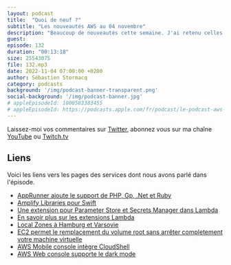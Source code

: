 ```yaml
---
layout: podcast
title:  "Quoi de neuf ?"
subtitle: "Les nouveautés AWS au 04 novembre"
description: "Beaucoup de nouveautés cette semaine. J'ai retenu celles qui peuvent influencer notre travail de développeurs, de builders. Je parlerai dans cet épisode de App Runner, de Amplify Libraries pour le language de programmation Swift. Il sera désormais plus facile d'accéder à Parameter Store et Secrets Manager depuis Lambda.  Les locale Zones débarquent en Europe. Je parlerai de EC2 qui permet de remplacer le volume principal sans arrêter complètement votre machine. Et je terminerai avec des nouveautés dans la console AWS et dans la console sur mobile."
guest: 
episode: 132
duration: "00:13:18"
size: 25543075
file: 132.mp3
date: 2022-11-04 07:00:00 +0200
author: Sébastien Stormacq
category: podcasts
background: '/img/podcast-banner-transparent.png'
social-background: '/img/podcast-banner.jpg'
# appleEpisodeId: 1000583383455
# appleEpisodeId: https://podcasts.apple.com/fr/podcast/le-podcast-aws-en-français/id1452118442
---
```


Laissez-moi vos commentaires sur [Twitter](https://twitter.com/sebsto), abonnez vous sur ma chaîne [YouTube](https://www.youtube.com/sebsto) ou [Twitch.tv](https://www.twitch.tv/sebAWS)

## Liens

Voici les liens vers les pages des services dont nous avons parlé dans l'épisode.

- [AppRunner ajoute le support de PHP, Gp, .Net et Ruby](https://aws.amazon.com/about-aws/whats-new/2022/10/aws-app-runner-support-php-go-dot-net-ruby-managed-runtimes/)
- [Amplify Libraries pour Swift](https://aws.amazon.com/about-aws/whats-new/2022/10/aws-amplify-library-swift-support-ios-macos/)
- [Une extension pour Parameter Store et Secrets Manager dans Lambda](https://aws.amazon.com/about-aws/whats-new/2022/10/aws-parameters-secrets-lambda-extension/)
- [En savoir plus sur les extensions Lambda](https://docs.aws.amazon.com/lambda/latest/dg/using-extensions.html)
- [Local Zones à Hamburg et Varsovie](https://aws.amazon.com/about-aws/whats-new/2022/10/announcing-general-availability-aws-local-zones-hamburg-warsaw/)
- [EC2 permet le remplacement du volume root sans arrêter completement votre machine virtuelle](https://aws.amazon.com/about-aws/whats-new/2022/10/amazon-ec2-enables-patching-guest-operating-system-application-replace-root-volume/)
- [AWS Mobile console intègre CloudShell](https://aws.amazon.com/about-aws/whats-new/2022/10/aws-console-mobile-application-adds-support-aws-cloudshell/)
- [AWS Web console supporte le dark mode](https://aws.amazon.com/about-aws/whats-new/2022/10/dark-mode-support-aws-management-console/)


